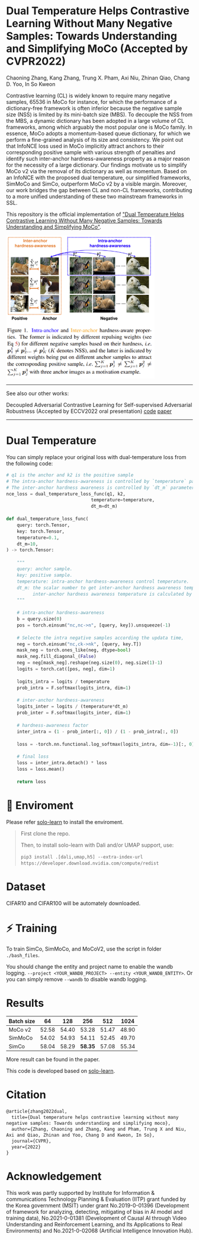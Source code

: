 # Dual Temperature Helps Contrastive Learning Without Many Negative Samples: Towards Understanding and Simplifying MoCo (Accepted by CVPR2022)


Chaoning Zhang, Kang Zhang, Trung X. Pham, Axi Niu, Zhinan Qiao, Chang D. Yoo, In So Kweon

Contrastive learning (CL) is widely known to require many negative samples, 65536 in MoCo for instance, for which the performance of a dictionary-free framework is often inferior because the negative sample size (NSS) is limited by its mini-batch size (MBS). To decouple the NSS from the MBS, a dynamic dictionary has been adopted in a large volume of CL frameworks, among which arguably the most popular one is MoCo family. In essence, MoCo adopts a momentum-based queue dictionary, for which we perform a fine-grained analysis of its size and consistency. We point out that InfoNCE loss used in MoCo implicitly attract anchors to their corresponding positive sample with various strength of penalties and identify such inter-anchor hardness-awareness property as a major reason for the necessity of a large dictionary. Our findings motivate us to simplify MoCo v2 via the removal of its dictionary as well as momentum. Based on an InfoNCE with the proposed dual temperature, our simplified frameworks, SimMoCo and SimCo, outperform MoCo v2 by a visible margin. Moreover, our work bridges the gap between CL and non-CL frameworks, contributing to a more unified understanding of these two mainstream frameworks in SSL.


This repository is the official implementation of ["Dual Temperature Helps Contrastive Learning Without Many Negative Samples: Towards Understanding and Simplifying MoCo"](https://arxiv.org/abs/2203.17248).


<img src="asset/image.png" width="400" />

---
See also our other works:

Decoupled Adversarial Contrastive Learning for Self-supervised Adversarial Robustness (Accepted by ECCV2022 oral presentation) [code](https://github.com/pantheon5100/DeACL.git) [paper](https://arxiv.org/abs/2207.10899)

---

# Dual Temperature
You can simply replace your original loss with dual-temperature loss from the following code:
```python
# q1 is the anchor and k2 is the positive sample
# The intra-anchor hardness-awareness is controlled by `temperature` parameter.
# The inter-anchor hardness awareness is controlled by `dt_m` parameter, and temperature is calculated by dt_m * temperature.
nce_loss = dual_temperature_loss_func(q1, k2,
                                temperature=temperature,
                                dt_m=dt_m)

def dual_temperature_loss_func(
    query: torch.Tensor,
    key: torch.Tensor, 
    temperature=0.1,
    dt_m=10,
) -> torch.Tensor:

    """
    query: anchor sample.
    key: positive sample.
    temperature: intra-anchor hardness-awareness control temperature.
    dt_m: the scalar number to get inter-anchor hardness awareness temperature.
          inter-anchor hardness awareness temperature is calculated by dt_m * temperature
    """

    # intra-anchor hardness-awareness
    b = query.size(0)
    pos = torch.einsum("nc,nc->n", [query, key]).unsqueeze(-1)

    # Selecte the intra negative samples according the updata time, 
    neg = torch.einsum("nc,ck->nk", [query, key.T])
    mask_neg = torch.ones_like(neg, dtype=bool)
    mask_neg.fill_diagonal_(False)
    neg = neg[mask_neg].reshape(neg.size(0), neg.size(1)-1)
    logits = torch.cat([pos, neg], dim=1)
    
    logits_intra = logits / temperature
    prob_intra = F.softmax(logits_intra, dim=1)

    # inter-anchor hardness-awareness
    logits_inter = logits / (temperature*dt_m)
    prob_inter = F.softmax(logits_inter, dim=1)

    # hardness-awareness factor
    inter_intra = (1 - prob_inter[:, 0]) / (1 - prob_intra[:, 0])

    loss = -torch.nn.functional.log_softmax(logits_intra, dim=-1)[:, 0]

    # final loss
    loss = inter_intra.detach() * loss
    loss = loss.mean()

    return loss

```

# 🔧 Enviroment

Please refer [solo-learn](https://github.com/vturrisi/solo-learn) to install the enviroment.

> First clone the repo.
> 
> Then, to install solo-learn with Dali and/or UMAP support, use:
> 
> `pip3 install .[dali,umap,h5] --extra-index-url https://developer.download.nvidia.com/compute/redist`


# Dataset
CIFAR10 and CIFAR100 will be automately downloaded.

# ⚡ Training
To train SimCo, SimMoCo, and MoCoV2, use the script in folder `./bash_files`. 

You should change the entity and project name to enable the wandb logging. `--project <YOUR_WANDB_PROJECT> --entity <YOUR_WANDB_ENTITY>`. Or you can simply remove `--wandb` to disable wandb logging.

# Results

| Batch size | 64    | 128   | 256            | 512   | 1024  |
|------------|-------|-------|----------------|-------|-------|
| MoCo v2    | 52.58 | 54.40 | 53.28          | 51.47 | 48.90 |
| SimMoCo    | 54.02 | 54.93 | 54.11          | 52.45 | 49.70 |
| SimCo      | 58.04 | 58.29 | **58.35** | 57.08 | 55.34 |

More result can be found in the paper.

This code is developed based on [solo-learn](https://github.com/vturrisi/solo-learn).

# Citation
```
@article{zhang2022dual,
  title={Dual temperature helps contrastive learning without many negative samples: Towards understanding and simplifying moco},
  author={Zhang, Chaoning and Zhang, Kang and Pham, Trung X and Niu, Axi and Qiao, Zhinan and Yoo, Chang D and Kweon, In So},
  journal={CVPR},
  year={2022}
}
```


# Acknowledgement

This work was partly supported by Institute for Information & communications Technology Planning & Evaluation (IITP) grant funded by the Korea government (MSIT) under grant No.2019-0-01396 (Development of framework for analyzing, detecting, mitigating of bias in AI model and training data), No.2021-0-01381 (Development of Causal AI through Video Understanding and Reinforcement Learning, and Its Applications to Real Environments) and No.2021-0-02068 (Artificial Intelligence Innovation Hub).
